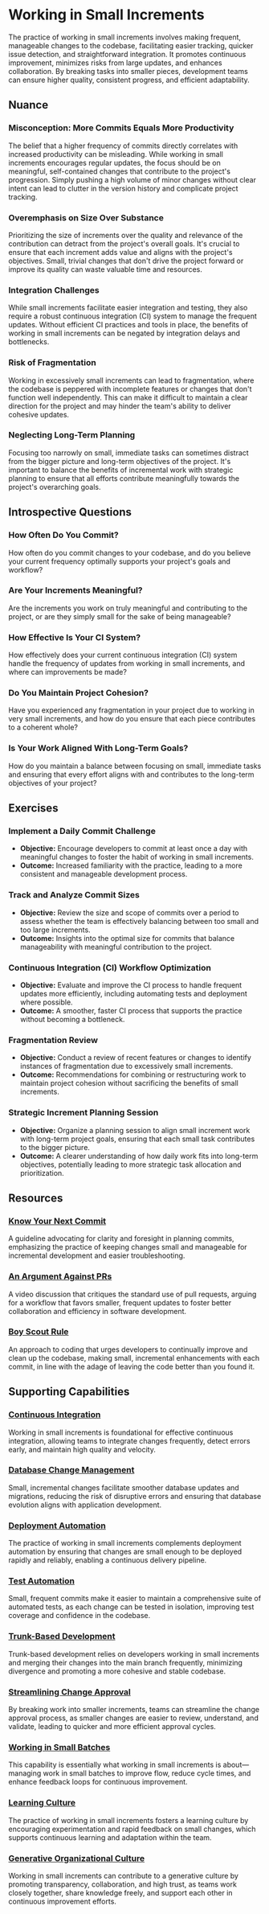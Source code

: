 # Working in Small Increments

The practice of working in small increments involves making frequent, manageable changes to the codebase, facilitating easier tracking, quicker issue detection, and straightforward integration. It promotes continuous improvement, minimizes risks from large updates, and enhances collaboration. By breaking tasks into smaller pieces, development teams can ensure higher quality, consistent progress, and efficient adaptability.

## Nuance

### Misconception: More Commits Equals More Productivity
The belief that a higher frequency of commits directly correlates with increased productivity can be misleading.
While working in small increments encourages regular updates, the focus should be on meaningful, self-contained changes that contribute to the project's progression.
Simply pushing a high volume of minor changes without clear intent can lead to clutter in the version history and complicate project tracking.

### Overemphasis on Size Over Substance
Prioritizing the size of increments over the quality and relevance of the contribution can detract from the project's overall goals.
It's crucial to ensure that each increment adds value and aligns with the project's objectives.
Small, trivial changes that don't drive the project forward or improve its quality can waste valuable time and resources.

### Integration Challenges
While small increments facilitate easier integration and testing, they also require a robust continuous integration (CI) system to manage the frequent updates.
Without efficient CI practices and tools in place, the benefits of working in small increments can be negated by integration delays and bottlenecks.

### Risk of Fragmentation
Working in excessively small increments can lead to fragmentation, where the codebase is peppered with incomplete features or changes that don't function well independently.
This can make it difficult to maintain a clear direction for the project and may hinder the team's ability to deliver cohesive updates.

### Neglecting Long-Term Planning
Focusing too narrowly on small, immediate tasks can sometimes distract from the bigger picture and long-term objectives of the project.
It's important to balance the benefits of incremental work with strategic planning to ensure that all efforts contribute meaningfully towards the project's overarching goals.

## Introspective Questions

### How Often Do You Commit?
How often do you commit changes to your codebase, and do you believe your current frequency optimally supports your project's goals and workflow?

### Are Your Increments Meaningful?
Are the increments you work on truly meaningful and contributing to the project, or are they simply small for the sake of being manageable?

### How Effective Is Your CI System?
How effectively does your current continuous integration (CI) system handle the frequency of updates from working in small increments, and where can improvements be made?

### Do You Maintain Project Cohesion?
Have you experienced any fragmentation in your project due to working in very small increments, and how do you ensure that each piece contributes to a coherent whole?

### Is Your Work Aligned With Long-Term Goals?
How do you maintain a balance between focusing on small, immediate tasks and ensuring that every effort aligns with and contributes to the long-term objectives of your project?

## Exercises

### Implement a Daily Commit Challenge
* **Objective:** Encourage developers to commit at least once a day with meaningful changes to foster the habit of working in small increments.
* **Outcome:** Increased familiarity with the practice, leading to a more consistent and manageable development process.

### Track and Analyze Commit Sizes
* **Objective:** Review the size and scope of commits over a period to assess whether the team is effectively balancing between too small and too large increments.
* **Outcome:** Insights into the optimal size for commits that balance manageability with meaningful contribution to the project.

### Continuous Integration (CI) Workflow Optimization
* **Objective:** Evaluate and improve the CI process to handle frequent updates more efficiently, including automating tests and deployment where possible.
* **Outcome:** A smoother, faster CI process that supports the practice without becoming a bottleneck.

### Fragmentation Review
* **Objective:** Conduct a review of recent features or changes to identify instances of fragmentation due to excessively small increments.
* **Outcome:** Recommendations for combining or restructuring work to maintain project cohesion without sacrificing the benefits of small increments.

### Strategic Increment Planning Session
* **Objective:** Organize a planning session to align small increment work with long-term project goals, ensuring that each small task contributes to the bigger picture.
* **Outcome:** A clearer understanding of how daily work fits into long-term objectives, potentially leading to more strategic task allocation and prioritization.

## Resources

### [Know Your Next Commit](https://github.com/97-things/97-things-every-programmer-should-know/tree/master/en/thing_47#know-your-next-commit)
A guideline advocating for clarity and foresight in planning commits, emphasizing the practice of keeping changes small and manageable for incremental development and easier troubleshooting.

### [An Argument Against PRs](https://www.youtube.com/watch?v=ZlLZEQQBcFg)
A video discussion that critiques the standard use of pull requests, arguing for a workflow that favors smaller, frequent updates to foster better collaboration and efficiency in software development.

### [Boy Scout Rule](https://github.com/97-things/97-things-every-programmer-should-know/tree/master/en/thing_08)
An approach to coding that urges developers to continually improve and clean up the codebase, making small, incremental enhancements with each commit, in line with the adage of leaving the code better than you found it.

<!-- ## Related Practices -->

<!-- TODO: insert a list of [linked practices](/practices) that relate to this practice. For each item, give a brief explanation of how the linked practice supports / relates to this practice. Also categorize each linked practices as one of the following: Enables, Requires, Improves -->

## Supporting Capabilities

### [Continuous Integration](https://dora.dev/devops-capabilities/technical/continuous-integration/)
Working in small increments is foundational for effective continuous integration, allowing teams to integrate changes frequently, detect errors early, and maintain high quality and velocity.

### [Database Change Management](https://dora.dev/devops-capabilities/technical/database-change-management/)
Small, incremental changes facilitate smoother database updates and migrations, reducing the risk of disruptive errors and ensuring that database evolution aligns with application development.

### [Deployment Automation](https://dora.dev/devops-capabilities/technical/deployment-automation/)
The practice of working in small increments complements deployment automation by ensuring that changes are small enough to be deployed rapidly and reliably, enabling a continuous delivery pipeline.

### [Test Automation](https://dora.dev/devops-capabilities/technical/test-automation/)
Small, frequent commits make it easier to maintain a comprehensive suite of automated tests, as each change can be tested in isolation, improving test coverage and confidence in the codebase.

### [Trunk-Based Development](https://dora.dev/devops-capabilities/technical/trunk-based-development/)
Trunk-based development relies on developers working in small increments and merging their changes into the main branch frequently, minimizing divergence and promoting a more cohesive and stable codebase.

### [Streamlining Change Approval](https://dora.dev/devops-capabilities/process/streamlining-change-approval/)
By breaking work into smaller increments, teams can streamline the change approval process, as smaller changes are easier to review, understand, and validate, leading to quicker and more efficient approval cycles.

### [Working in Small Batches](https://dora.dev/devops-capabilities/process/working-in-small-batches/)
This capability is essentially what working in small increments is about—managing work in small batches to improve flow, reduce cycle times, and enhance feedback loops for continuous improvement.

### [Learning Culture](https://dora.dev/devops-capabilities/cultural/learning-culture/)
The practice of working in small increments fosters a learning culture by encouraging experimentation and rapid feedback on small changes, which supports continuous learning and adaptation within the team.

### [Generative Organizational Culture](https://dora.dev/devops-capabilities/cultural/generative-organizational-culture/)
Working in small increments can contribute to a generative culture by promoting transparency, collaboration, and high trust, as teams work closely together, share knowledge freely, and support each other in continuous improvement efforts.
